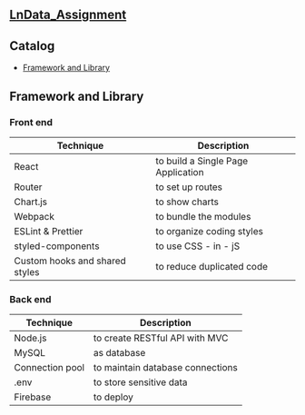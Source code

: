 ## [LnData_Assignment](https://lndataassignment.web.app/)

## Catalog
  * [Framework and Library](README.md#framework-and-library)

## Framework and Library

### Front end

| Technique | Description |
| --------- | ----------  |
| React | to build a Single Page Application |
| Router | to set up routes |
| Chart.js | to show charts |
| Webpack |to bundle the modules |
| ESLint & Prettier | to organize coding styles |
| styled-components | to use CSS - in - jS |
| Custom hooks and shared styles | to reduce duplicated code |

### Back end

| Technique | Description |
| --------- | ----------  |
| Node.js | to create RESTful API with MVC |
| MySQL | as database |
| Connection pool | to maintain database connections |
| .env |to store sensitive data |
| Firebase | to deploy |

